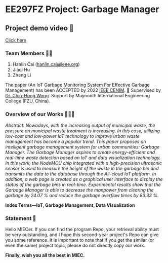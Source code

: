 # EE297FZ Project: Garbage Manager
## Project demo video 🚀

[Click here]( https://www.bilibili.com/video/BV1jv4y1S7VQ/?share_source=copy_web&vd_source=c8936a3bacfd65375f9e88b3bb9a12ba)

### **Team Members** 🧑‍🎓

1. Hanlin Cai (hanlin.cai@ieee.org)
2. Jiaqi Hu
3. Zheng Li

The paper (An IoT Garbage Monitoring System For Effective Garbage Management) has been ACCEPTED by 2022  [IEEE CENIM](http://cenim.its.ac.id/#pdfexpress). 🎉 Supervised by [Dr. Chin-Hong Wong](https://www.researchgate.net/profile/Chin-Hong-Wong). Support by Maynooth International Engineering College (FZU, China).

### **Overview of our Works** 👨🏻‍💻

*Abstract: Nowadays, with the increasing output of municipal waste, the pressure on municipal waste treatment is increasing. In this case, utilizing low-cost and low-power IoT technology to improve urban waste management has become a popular trend. This paper proposes an intelligent garbage management system for urban communities: Garbage Manager. The Garbage Manager aspires to create energy-efficient and real-time waste detection based on IoT and data visualization technology. In this work, the NodeMCU chip integrated with a high-precision ultrasonic sensor is used to measure the height of the waste in the garbage bin and transmits the data to the database through the Ali-cloud IoT platform. In addition, a web page is created as a graphical user interface to display the status of the garbage bins in real-time. Experimental results show that the Garbage Manager is able to decrease the manpower from clearing the garbage by 24.07 % and reduce the garbage overflow times by 83.33 %.*

**Index Terms—IoT, Garbage Management, Data Visualization**

### **Statement** 📝

Hello MIECer. If you can find the program Repo, your retrieval ability must be very outstanding, and I hope this second-year project's Repo can give you some reference. It is important to note that if you get the similar (or even the same) project topic, please do not directly copy our work. 

**Finally, wish you all the best in MIEC.**